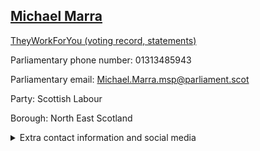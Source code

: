 ## <a href="https://www.parliament.scot/msps/current-and-previous-msps/michael-marra">Michael Marra</a>

<a href="https://www.theyworkforyou.com/mp/26003/michael_marra">TheyWorkForYou (voting record, statements)</a> 

Parliamentary phone number: 01313485943 

Parliamentary email: Michael.Marra.msp@parliament.scot 

Party: Scottish Labour 

Borough: North East Scotland 

<details><summary>Extra contact information and social media</summary> 
<li>Parliamentary address: The Scottish Parliament, EH99 1SP, Edinburgh</li>
<li>Local office address:</li>
<li>Local office phone number:</li>
<li>Twitter: @michaeljmarra</li>
<li>Facebook: https://facebook.com/MichaelMarraMSP</li>
<li>Website: michaelmarra.net</li>
</details>